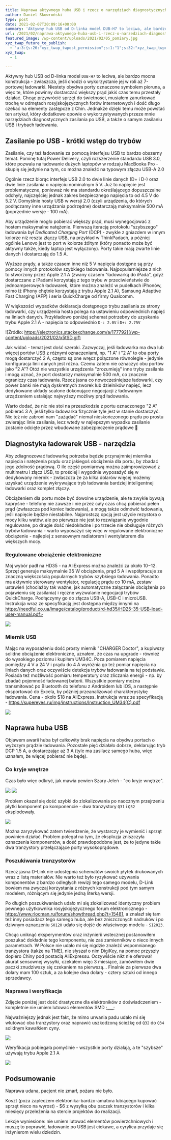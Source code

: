 ```yaml
---
title: Naprawa aktywnego huba USB i rzecz o narzędziach diagnostycznych zasilania po USB (wraz z dygresją o samym zasilaniu USB i trybach ładowania)
author: Daniel Skowroński
type: post
date: 2021-02-07T20:09:16+00:00
summary: 'Aktywny hub USB od D-linka model DUB-H7 to leciwa, ale bardzo mocna konstrukcja - zwłaszcza, jeśli chodzi o wykorzystanie jej w roli aż 7-portowej ładowarki. Niestety obydwa porty oznaczone symbolem pioruna, a więc te, które powinny dostarczać większy prąd jakiś czas temu przestały działać. Chcąc przywrócić sprzęt do świetności, musiałem zanurkować trochę w odmętach rosyjskojęzycznych forów internetowych i dość długo czekać na elementy zastępcze z Chin. Jednakże dzięki temu może powstać ten artykuł, który dodatkowo opowie o wykorzystywanych przeze mnie narzędziach diagnostycznych zasilania po USB, a także o samym zasilaniu USB i trybach ładowania.'
url: /2021/02/naprawa-aktywnego-huba-usb-i-rzecz-o-narzedziach-diagnostycznych-zasilania-po-usb-wraz-z-dygresja-o-samym-zasilaniu-usb-i-trybach-ladowania/
featured_image: /wp-content/uploads/2021/02/05_pomiary.jpg
xyz_twap_future_to_publish:
  - 'a:3:{s:26:"xyz_twap_twpost_permission";s:1:"1";s:32:"xyz_twap_twpost_image_permission";s:1:"1";s:18:"xyz_twap_twmessage";s:26:"{POST_TITLE} - {PERMALINK}";}'
xyz_twap:
  - 1

---
```

Aktywny hub USB od D-linka model `DUB-H7` to leciwa, ale bardzo mocna konstrukcja - zwłaszcza, jeśli chodzi o wykorzystanie jej w roli aż 7-portowej ładowarki. Niestety obydwa porty oznaczone symbolem pioruna, a więc te, które powinny dostarczać większy prąd jakiś czas temu przestały działać. Chcąc przywrócić sprzęt do świetności, musiałem zanurkować trochę w odmętach rosyjskojęzycznych forów internetowych i dość długo czekać na elementy zastępcze z Chin. Jednakże dzięki temu może powstać ten artykuł, który dodatkowo opowie o wykorzystywanych przeze mnie narzędziach diagnostycznych zasilania po USB, a także o samym zasilaniu USB i trybach ładowania.

## Zasilanie po USB - krótki wstęp do trybów

Zasilanie, czy też ładowanie za pomocą interfejsu USB to bardzo obszerny temat. Pominę tutaj Power Delivery, czyli rozszerzenie standardu USB 3.0, które pozwala na ładowanie dużych laptopów w rodzaju MacBooka Pro - skupię się jedynie na tym, co można znaleźć na typowym złączu USB-A 2.0

Ogólnie rzecz biorąc interfejs USB 2.0 to dwie linie danych (D+ i D-) oraz dwie linie zasilania o napięciu nominalnym 5 V. Już to napięcie jest problematyczne, ponieważ nie ma standardu określającego dopuszczalne odchyły, najczęściej jednak zakres bezpiecznego napięcia to od 4.5 V do 5.2 V. Domyślnie hosty USB w wersji 2.0 (czyli urządzenia, do których podłączamy inne urządzania podrzędne) dostarczają maksymalnie 500 mA (poprzednie wersje - 100 mA). 

Aby urządzenie mogło pobierać większy prąd, musi wynegocjować z hostem maksymalne natężenie. Pierwszą iteracją protokołu "szybszego" ładowania był _Dedicated Charging Port_ (DCP) - zwykle z gniazdem w innym kolorze niż reszta złączy USB, na przykład w ThinkPadach, a później ogólnie Lenovo jest to port w kolorze żółtym (który ponadto może być aktywny także, kiedy laptop jest wyłączony). Porty takie mają zwarte linie danych i dostarczają do 1.5 A. 

Wyższe prądy, a także czasem inne niż 5 V napięcia dostępne są przy pomocy innych protokołów szybkiego ładowania. Najpopularniejsze z nich to stworzony przez Apple 2.1 A (zwany czasem "ładowarką do iPada", gdyż dostarczane z iPadami korzystają z tego trybu w przeciwieństwie do jednoamperowych ładowarek, które można znaleźć w pudełkach iPhonów, mimo iż iPhony chętnie korzystają z trybu Apple 2.1 A), Samsung Adaptive Fast Charging (AFP) i seria QuickCharge od firmy Qualcomm. 

W większości wypadków deklaracja dostępnego trybu zasilania ze strony ładowarki, czy urządzenia hosta polega na ustawieniu odpowiednich napięć na liniach danych. Przykładowo poniżej schemat potrzebny do uzyskania trybu Apple 2.1 A - napięcia to odpowiednio `D-: 2.0V` i `D+: 2.75V`

![Źródło: https://electronics.stackexchange.com/a/177792](/wp-content/uploads/2021/02/x5tSD.gif)

Jak widać - temat jest dość szeroki. Zazwyczaj, jeśli ładowarka ma dwa lub więcej portów USB z różnymi oznaczeniami, np. "1 A" i "2 A" to oba porty mogą dostarczyć 2 A, często są one wręcz połączone równolegle - jedynie konfiguracja linii danych jest różna. Czemu zatem nie oznaczyć obu portów jako "2 A"? Otóż nie wszystkie urządzenia "zrozumieją" inne tryby zasilania i mogą uznać, że port dostarczy maksymalnie 500 mA, co znacznie ograniczy czas ładowania. Rzecz jasna co nowocześniejsze ładowarki, czy power banki nie mają dyskretnych zworek lub dzielników napięć, lecz dedykowane układy scalone dokonujące negocjacji z ładowanym urządzeniem ustalając najwyższy możliwy prąd ładowania. 

Warto dodać, że nic nie stoi na przeszkodzie z portu oznaczonego "2 A" pobierać 3 A, jeśli tylko ładowarka fizycznie tyle jest w stanie dostarczyć. Nic też nie zabroni nam "zażądać" niemal nieskończonego prądu po prostu zwierając linie zasilania, lecz wtedy w najlepszym wypadku zasilanie zostanie odcięte przez wbudowane zabezpieczenie prądowe 🙂 

## Diagnostyka ładowarek USB - narzędzia

Aby zdiagnozować ładowarkę potrzeba będzie przynajmniej miernika napięcia i natężenia prądu oraz jakiegoś obciążenia dla portu, by zbadać jego zdolność prądową. O ile część pomiarową można zaimprowizować z multimetru i złącz USB, to prościej i wygodnie wyposażyć się w dedykowany miernik - zwłaszcza że za kilka dolarów więcej możemy uzyskać urządzenie wykrywające tryb ładowania bardziej inteligentnej ładowarki oraz komplet złączy. 

Obciążeniem dla portu może być dowolne urządzenie, ale te zwykle bywają kapryśne - telefony nie zawsze i nie przez cały czas chcą pobierać pełen prąd (zwłaszcza pod koniec ładowania), a mogą także odmówić ładowania, jeśli napięcie będzie niestabilne. Najprostszą opcją jest użycie rezystora o mocy kilku watów, ale po pierwsze nie jest to rozwiązanie wygodnie regulowane, po drugie dość niedokładne i po trzecie nie obsługuje różnych trybów ładowania - warto wyposażyć się więc w regulowane elektroniczne obciążenie - najlepiej z sensownym radiatorem i wentylatorem dla większych mocy.

### Regulowane obciążenie elektroniczne

Mój wybór padł na HD35 - na AliExpress można znaleźć za około $10-$12. Sprzęt generuje maksymalnie 35 W obciążenia, prąd 5 A i współpracuje ze znaczną większością popularnych trybów szybkiego ładowania. Ponadto ma aktywnie sterowany wentylator, regulację prądu co 10 mA, zestaw ustawień (chociażby tak ważne, jak automatyczne załączanie obciążenia po pojawieniu się zasilania) i ręczne wyzwalanie negocjacji trybów QuickCharge. Podłączymy go do złącza USB-A, USB-C i microUSB. Instrukcja wraz ze specyfikacją jest dostępna między innymi na https://needful.co.ua/image/catalog/product/rd-hd35/HD25-35-USB-load-user-manual.pdf>


![](/wp-content/uploads/2021/02/Screenshot-2021-02-07-at-20.06.00.png)



### Miernik USB

Mając na wyposażeniu dość prosty miernik "CHARGER Doctor", a kupiwszy solidne obciążenie elektroniczne, uznałem, że czas na upgrade - również do wysokiego poziomu i kupiłem UM34C. Poza pomiarem napięcia pomiędzy 4 V a 24 V i prądu do 4 A wyróżnia go też pomiar napięcia na liniach danych oraz oczywiście detekcja trybów ładowania na tej podstawie. Posiada też możliwość pomiaru temperatury oraz zliczania energii - np. by zbadać pojemność ładowanej baterii. Wszystkie pomiary można transmitować po Bluetooth do telefonu z Androidem lub iOS, a następnie eksportować do Excela, by później przeanalizować charakterystykę ładowania. Cena - około $18 na AliExpress. Instrukcja wraz ze specyfikacją - https://supereyes.ru/img/instructions/Instruction_UM34(C).pdf


![](/wp-content/uploads/2021/02/Screenshot-2021-02-07-at-20.20.51.png) 

## Naprawa huba USB

Objawem awarii huba był całkowity brak napięcia na obydwu portach o wyższym prądzie ładowania. Pozostałe pięć działało dobrze, deklarując tryb DCP 1.5 A, a dostarczając aż 3 A (tyle ma zasilacz samego huba, więc uznałem, że więcej pobierać nie będę). 

### Co kryje wnętrze

Czas było więc odkryć, jak mawia pewien Szary Jeleń - "co kryje wnętrze".

![](/wp-content/uploads/2021/02/01_obudowa.jpg)
![](/wp-content/uploads/2021/02/02_plytka.jpg)

Problem okazał się dość szybki do zlokalizowania po naocznym przejrzeniu płytki komponent po komponencie - dwa tranzystory `Q31` i `Q32` eksplodowały.

![](/wp-content/uploads/2021/02/03_uszkodzone_tranzystory.jpg)

Można zaryzykować zatem twierdzenie, że wystarczy je wymienić i sprzęt powinien działać. Problem polegał na tym, że eksplozja zniszczyła oznaczenia komponentów, a dość prawdopodobne jest, że to jedyne takie dwa tranzystory przełączające porty wysokoprądowe.

### Poszukiwania tranzystorów

Rzecz jasna D-Link nie udostępnia schematów swoich płytek drukowanych wraz z listą materiałów. Nie warto też było ryzykować używania komponentów z bardzo odległych rewizji tego samego modelu, D-Link bowiem ma zwyczaj korzystania z różnych konstrukcji pod tym samym modelem, różniącym się jedynie jedną literką wersji.

Po długich poszukiwaniach udało mi się zlokalizować identyczny problem pewnego użytkownika rosyjskojęzycznego forum elektronicznego - https://www.rlocman.ru/forum/showthread.php?t=15481, a znalazł się tam też inny posiadacz tego samego huba, ale bez zniszczonych nadruków i po dziwnym oznaczeniu `S0120` udało się dojść do właściwego modelu - `SI2023`. 

Chcąc uniknąć eksperymentów oraz inżynierii wstecznej postanowiłem poszukać dokładnie tego komponentu, nie zaś zamienników o nieco innych parametrach. W Polsce nie udało mi się nigdzie znaleźć wspomnianego tranzystora (także na TME), nie słyszał o nim DigiKey, na pomoc przyszły dopiero Chiny pod postacią AliExpressu. Oczywiście nikt nie oferował akurat sensownej wysyłki, czekałem więc 3 miesiące, zamówiłem dwie paczki znudziwszy się czekaniem na pierwszą... Finalnie za pierwsze dwa dolary mam 100 sztuk, a za kolejne dwa dolary - cztery sztuki od innego sprzedawcy. 

### Naprawa i weryfikacja

Zdjęcie poniżej jest dość drastyczne dla elektroników z doświadczeniem - kompletnie nie umiem lutować elementów SMD ;\___;

Najważniejszy jednak jest fakt, że mimo urwania padu udało mi się wlutować oba tranzystory oraz naprawić uszkodzoną ścieżkę od `Q32` do `Q34` solidnym kawałkiem cyny. 


![](/wp-content/uploads/2021/02/04_lutowanie.jpg)

Weryfikacja pobiegała pomyślnie - wszystkie porty działają, a te "szybsze" używają trybu Apple 2.1 A

![](/wp-content/uploads/2021/02/05_pomiary.jpg)

## Podsumowanie

Naprawa udana, pacjent nie zmarł, pożaru nie było. 

Koszt (poza zapleczem elektronika-bardzo-amatora lubiącego kupować sprzęt nieco na wyrost) - $6 z wysyłką obu paczek tranzystorów i kilka miesięcy przeleżenia na stercie projektów do realizacji.

Lekcje wyniesione: nie umiem lutować elementów powierzchniowych i muszę to poprawić, ładowanie po USB jest ciekawe, a cyrylica przydaje się inżynierom wielu dziedzin.

